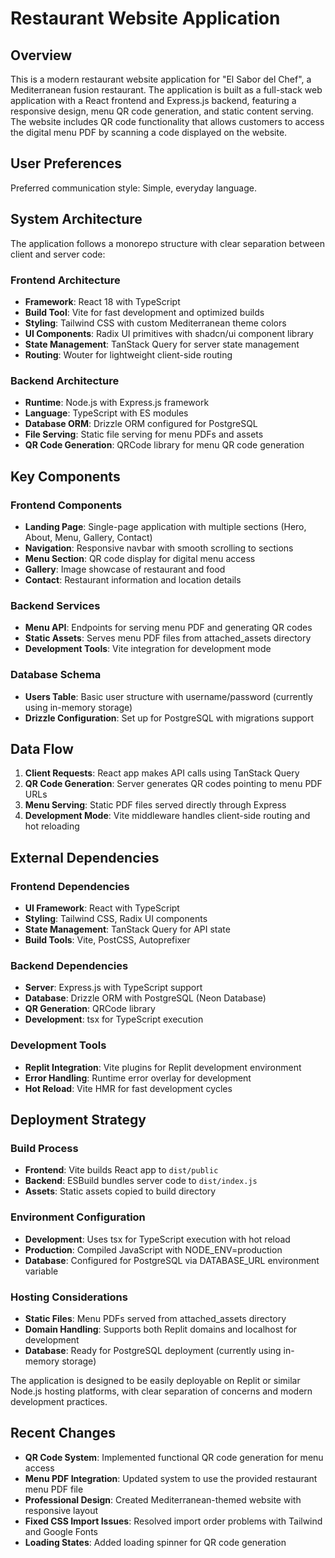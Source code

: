 # Restaurant Website Application

## Overview
This is a modern restaurant website application for "El Sabor del Chef", a Mediterranean fusion restaurant. The application is built as a full-stack web application with a React frontend and Express.js backend, featuring a responsive design, menu QR code generation, and static content serving. The website includes QR code functionality that allows customers to access the digital menu PDF by scanning a code displayed on the website.

## User Preferences
Preferred communication style: Simple, everyday language.

## System Architecture
The application follows a monorepo structure with clear separation between client and server code:

### Frontend Architecture
- **Framework**: React 18 with TypeScript
- **Build Tool**: Vite for fast development and optimized builds
- **Styling**: Tailwind CSS with custom Mediterranean theme colors
- **UI Components**: Radix UI primitives with shadcn/ui component library
- **State Management**: TanStack Query for server state management
- **Routing**: Wouter for lightweight client-side routing

### Backend Architecture
- **Runtime**: Node.js with Express.js framework
- **Language**: TypeScript with ES modules
- **Database ORM**: Drizzle ORM configured for PostgreSQL
- **File Serving**: Static file serving for menu PDFs and assets
- **QR Code Generation**: QRCode library for menu QR code generation

## Key Components

### Frontend Components
- **Landing Page**: Single-page application with multiple sections (Hero, About, Menu, Gallery, Contact)
- **Navigation**: Responsive navbar with smooth scrolling to sections
- **Menu Section**: QR code display for digital menu access
- **Gallery**: Image showcase of restaurant and food
- **Contact**: Restaurant information and location details

### Backend Services
- **Menu API**: Endpoints for serving menu PDF and generating QR codes
- **Static Assets**: Serves menu PDF files from attached_assets directory
- **Development Tools**: Vite integration for development mode

### Database Schema
- **Users Table**: Basic user structure with username/password (currently using in-memory storage)
- **Drizzle Configuration**: Set up for PostgreSQL with migrations support

## Data Flow
1. **Client Requests**: React app makes API calls using TanStack Query
2. **QR Code Generation**: Server generates QR codes pointing to menu PDF URLs
3. **Menu Serving**: Static PDF files served directly through Express
4. **Development Mode**: Vite middleware handles client-side routing and hot reloading

## External Dependencies

### Frontend Dependencies
- **UI Framework**: React with TypeScript
- **Styling**: Tailwind CSS, Radix UI components
- **State Management**: TanStack Query for API state
- **Build Tools**: Vite, PostCSS, Autoprefixer

### Backend Dependencies
- **Server**: Express.js with TypeScript support
- **Database**: Drizzle ORM with PostgreSQL (Neon Database)
- **QR Generation**: QRCode library
- **Development**: tsx for TypeScript execution

### Development Tools
- **Replit Integration**: Vite plugins for Replit development environment
- **Error Handling**: Runtime error overlay for development
- **Hot Reload**: Vite HMR for fast development cycles

## Deployment Strategy

### Build Process
- **Frontend**: Vite builds React app to `dist/public`
- **Backend**: ESBuild bundles server code to `dist/index.js`
- **Assets**: Static assets copied to build directory

### Environment Configuration
- **Development**: Uses tsx for TypeScript execution with hot reload
- **Production**: Compiled JavaScript with NODE_ENV=production
- **Database**: Configured for PostgreSQL via DATABASE_URL environment variable

### Hosting Considerations
- **Static Files**: Menu PDFs served from attached_assets directory
- **Domain Handling**: Supports both Replit domains and localhost for development
- **Database**: Ready for PostgreSQL deployment (currently using in-memory storage)

The application is designed to be easily deployable on Replit or similar Node.js hosting platforms, with clear separation of concerns and modern development practices.

## Recent Changes
- **QR Code System**: Implemented functional QR code generation for menu access
- **Menu PDF Integration**: Updated system to use the provided restaurant menu PDF file
- **Professional Design**: Created Mediterranean-themed website with responsive layout
- **Fixed CSS Import Issues**: Resolved import order problems with Tailwind and Google Fonts
- **Loading States**: Added loading spinner for QR code generation